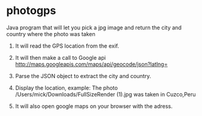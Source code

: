 # photogps

Java program that will let you pick a jpg image and return the city and country where the photo was taken

1) It will read the GPS location from the exif.

2) It will then make a call to Google api http://maps.googleapis.com/maps/api/geocode/json?latlng=

3) Parse the JSON object to extract the city and country.

4) Display the location, example: The photo /Users/mick/Downloads/FullSizeRender (1).jpg was taken in Cuzco,Peru

5) It will also open  google maps on your browser with the adress.
